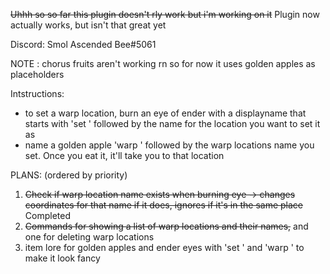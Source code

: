 ~~Uhhh so so far this plugin doesn't rly work but i'm working on it~~ 
Plugin now actually works, but isn't that great yet

Discord: Smol Ascended Bee#5061

NOTE : chorus fruits aren't working rn so for now it uses golden apples as placeholders

Intstructions:
- to set a warp location, burn an eye of ender with a displayname that starts with 'set ' followed by the name for the location you want to set it as
- name a golden apple 'warp ' followed by the warp locations name you set. Once you eat it, it'll take you to that location


PLANS: (ordered by priority)

1. ~~Check if warp location name exists when burning eye -> changes coordinates for that name if it does, ignores if it's in the same place~~ Completed
2. ~~Commands for showing a list of warp locations and their names,~~ and one for deleting warp locations
3. item lore for golden apples and ender eyes with 'set ' and 'warp ' to make it look fancy
